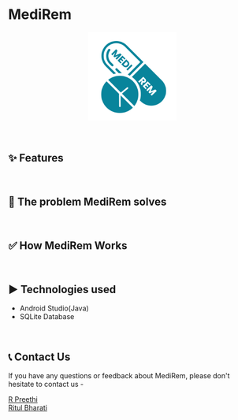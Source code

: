 # MediRem
<p align="center">
    <img alt = "MediRem Logo" src = "app/src/main/res/drawable/logo.png" height="180">
</p>
<br>

## ✨ Features



<br>

## 🤔 The problem MediRem solves


<br>

## ✅ How MediRem Works



<br>

## ▶️ Technologies used
- Android Studio(Java)
- SQLite Database




<br>


## 📞 Contact Us
If you have any questions or feedback about MediRem, please don't hesitate to contact us - 
<br>

<a href="https://www.linkedin.com/in/r-preethi-09254724b/"> R Preethi </a> <br>
<a href="https://www.linkedin.com/in/ritul-bharati-59683224b"> Ritul Bharati </a> <br>

